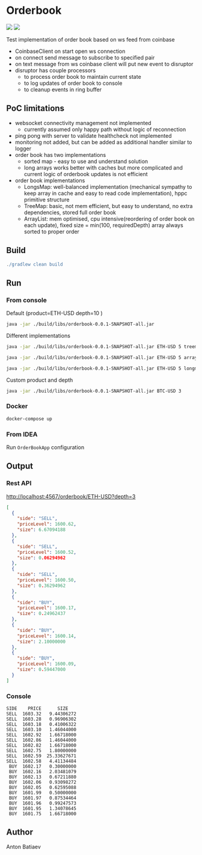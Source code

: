 # Orderbook

![](https://img.shields.io/github/workflow/status/batiaev/orderbook/Java%20CI%20with%20Gradle)
![](https://img.shields.io/badge/coverage-73%25-green)

Test implementation of order book based on ws feed from coinbase

- CoinbaseClient on start open ws connection
- on connect send message to subscribe to specified pair
- on text message from ws coinbase client will put new event to disruptor
- disruptor has couple processors
  - to process order book to maintain current state
  - to log updates of order book to console
  - to cleanup events in ring buffer

## PoC limitations
- websocket connectivity management not implemented
  - currently assumed only happy path without logic of reconnection
- ping pong with server to validate healthcheck not implemented
- monitoring not added, but can be added as additional handler similar to logger
- order book has two implementations
  - sorted map - easy to use and understand solution
  - long arrays works better with caches but more complicated and current logic of orderbook updates is not efficient
- order book implementations
  - LongsMap: well-balanced implementation (mechanical sympathy to keep array in cache and easy to read code implementation), hppc primitive structure 
  - TreeMap: basic, not mem efficient, but easy to understand, no extra dependencies, stored full order book
  - ArrayList: mem optimised, cpu intensive(reordering of order book on each update), fixed size = min(100, requiredDepth) array always sorted to proper order

## Build

```groovy
./gradlew clean build
```

## Run
### From console
Default (product=ETH-USD depth=10 )
```bash
java -jar ./build/libs/orderbook-0.0.1-SNAPSHOT-all.jar 
```
Different implementations
```bash
java -jar ./build/libs/orderbook-0.0.1-SNAPSHOT-all.jar ETH-USD 5 treemap
```
```bash
java -jar ./build/libs/orderbook-0.0.1-SNAPSHOT-all.jar ETH-USD 5 array
```
```bash
java -jar ./build/libs/orderbook-0.0.1-SNAPSHOT-all.jar ETH-USD 5 longmap
```
Custom product and depth
```bash
java -jar ./build/libs/orderbook-0.0.1-SNAPSHOT-all.jar BTC-USD 3
```
### Docker
```bash
docker-compose up
```
### From IDEA
Run `OrderBookApp` configuration 

## Output
### Rest API
[http://localhost:4567/orderbook/ETH-USD?depth=3]()
```json
[
  {
    "side": "SELL",
    "priceLevel": 1600.62,
    "size": 6.67094188
  },
  {
    "side": "SELL",
    "priceLevel": 1600.52,
    "size": 0.06294962
  },
  {
    "side": "SELL",
    "priceLevel": 1600.50,
    "size": 0.36294962
  },
  {
    "side": "BUY",
    "priceLevel": 1600.17,
    "size": 0.24962437
  },
  {
    "side": "BUY",
    "priceLevel": 1600.14,
    "size": 2.10000000
  },
  {
    "side": "BUY",
    "priceLevel": 1600.09,
    "size": 0.59447000
  }
]
```

### Console
```csv
SIDE    PRICE      SIZE
SELL  1603.32   9.44306272
SELL  1603.28   0.96906302
SELL  1603.18   0.41006322
SELL  1603.10   1.46044000
SELL  1602.92   1.66718000
SELL  1602.86   1.46044000
SELL  1602.82   1.66718000
SELL  1602.75   1.80000000
SELL  1602.59  25.33627671
SELL  1602.58   4.41134484
 BUY  1602.17   0.30000000
 BUY  1602.16   2.03481079
 BUY  1602.13   0.67211880
 BUY  1602.06   0.93098272
 BUY  1602.05   0.62595088
 BUY  1601.99   0.50000000
 BUY  1601.97   0.87534464
 BUY  1601.96   0.99247573
 BUY  1601.95   1.34078645
 BUY  1601.75   1.66718000
```
## Author

Anton Batiaev
